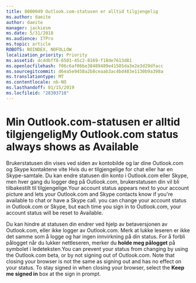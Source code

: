 ```yaml
---
title: 8000049 Outlook.com-statusen er alltid tilgjengelig
ms.author: daeite
author: daeite
manager: jackiesm
ms.date: 5/31/2018
ms.audience: ITPro
ms.topic: article
ROBOTS: NOINDEX, NOFOLLOW
localization_priority: Priority
ms.assetid: dcddbff8-6501-45c2-8169-f18de7613d81
ms.openlocfilehash: f06c6af06be38489489e41585da3e2e3d29dfacc
ms.sourcegitcommit: d6ea5e9458a2b8ceaab3ac4bd483e1130b9a398a
ms.translationtype: MT
ms.contentlocale: nb-NO
ms.lasthandoff: 01/15/2019
ms.locfileid: "28303710"
---
```

# <a name="my-outlookcom-status-always-shows-as-available"></a><span data-ttu-id="b2424-102">Min Outlook.com-statusen er alltid tilgjengelig</span><span class="sxs-lookup"><span data-stu-id="b2424-102">My Outlook.com status always shows as Available</span></span>

<span data-ttu-id="b2424-p101">Brukerstatusen din vises ved siden av kontobilde og lar dine Outlook.com og Skype kontaktene vite Hvis du er tilgjengelige for chat eller har en Skype-samtale. Du kan endre statusen din konto i Outlook.com eller Skype, men hver gang du logger deg på Outlook.com, brukerstatusen din vil bli tilbakestilt til tilgjengelige.</span><span class="sxs-lookup"><span data-stu-id="b2424-p101">Your account status appears next to your account picture and lets your Outlook.com and Skype contacts know if you're available to chat or have a Skype call. you can change your account status in Outlook.com or Skype, but each time you sign in to Outlook.com, your account status will be reset to Available.</span></span>
  
<span data-ttu-id="b2424-p102">Du kan hindre at statusen din endrer ved hjelp av betaversjonen av Outlook.com, eller ikke logger av Outlook.com. Merk at lukke leseren er ikke det samme som å logge og har ingen innvirkning på din status. For å forbli pålogget når du lukker nettleseren, merker du **holde meg pålogget** på symbolet i ledeteksten.</span><span class="sxs-lookup"><span data-stu-id="b2424-p102">You can prevent your status from changing by using the Outlook.com beta, or by not signing out of Outlook.com. Note that closing your browser is not the same as signing out and has no effect on your status. To stay signed in when closing your browser, select the **Keep me signed in** box at the sign in prompt.</span></span> 
  

